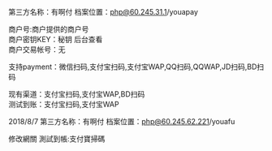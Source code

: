 第三方名称：有啊付 
档案位置：php@60.245.31.1/youapay 
 
商户号:商户提供的商户号  
商户密钥KEY：秘钥 后台查看  
商户交易帐号：无  
 
支持payment：微信扫码,支付宝扫码,支付宝WAP,QQ扫码,QQWAP,JD扫码,BD扫码  
 
现有渠道：支付宝扫码,支付宝WAP,BD扫码  
测试到账：支付宝扫码,支付宝WAP  

2018/8/7
第三方名称：有啊付 
档案位置：php@60.245.62.221/youafu

修改網關
測試到帳:支付寶掃碼